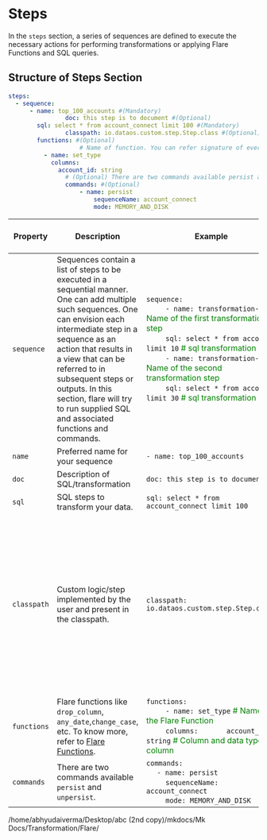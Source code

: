 # **Steps**

In the `steps` section, a series of sequences are defined to execute the necessary actions for performing transformations or applying Flare Functions and SQL queries.

## **Structure of Steps Section**

```yaml
steps:  
  - sequence: 
      - name: top_100_accounts #(Mandatory)
				doc: this step is to document #(Optional)
        sql: select * from account_connect limit 100 #(Mandatory)
				classpath: io.dataos.custom.step.Step.class #(Optional)
        functions: #(Optional)
					# Name of function. You can refer signature of every function in flare function docs.
          - name: set_type
            columns:
              account_id: string
				# (Optional) There are two commands available persist and unpersist.
				commands: #(Optional)
					- name: persist
						sequenceName: account_connect
						mode: MEMORY_AND_DISK
```

| Property | Description | Example | Default Value | Possible Values | Note/Rule | Field (Mandatory / Optional) |
| --- | --- | --- | --- | --- | --- | --- |
| `sequence` | Sequences contain a list of steps to be executed in a sequential manner. One can add multiple such sequences. One can envision each intermediate step in a sequence as an action that results in a view that can be referred to in subsequent steps or outputs. In this section, flare will try to run supplied SQL and associated functions and commands. | `sequence:` <br>&nbsp;&nbsp;&nbsp;&nbsp;&nbsp;&nbsp;&nbsp;&nbsp; `- name: transformation-1` <span style="color:green"> # Name of the first transformation step</span> <br>&nbsp;&nbsp;&nbsp;&nbsp;&nbsp;&nbsp;&nbsp;&nbsp; `sql: select * from account limit 10` <span style="color:green"> # sql transformation</span> <br>&nbsp;&nbsp;&nbsp;&nbsp;&nbsp;&nbsp;&nbsp;&nbsp; `- name: transformation-2` <span style="color:green"> # Name of the second transformation step </span> <br>&nbsp;&nbsp;&nbsp;&nbsp;&nbsp;&nbsp;&nbsp;&nbsp;  `sql: select * from account limit 30`<span style="color:green"> # sql transformation</span> | NA | NA | NA | Mandatory |
| `name` | Preferred name for your sequence  | `- name: top_100_accounts` | NA | NA | NA | Mandatory |
| `doc` | Description of SQL/transformation | `doc: this step is to document` | NA | NA | NA | Optional |
| `sql` | SQL steps to transform your data. | `sql: select * from account_connect limit 100` | `iceberg` | `iceberg`/`text`/`json`/`parquet`/`orc`/`avro`/`csv`/`xml` | NA | Mandatory |
| `classpath` | Custom logic/step implemented by the user and present in the classpath. | `classpath: io.dataos.custom.step.Step.class` | Depends on Depot Type | `true` /`false` | If value is not supplied we default it to `true`/`false` based on the depot type e.g. for depots like kafka and eventhub it is true and for gcs/abfss etc it is false. | Optional |
| `functions` | Flare functions like `drop_column`, `any_date`,`change_case`, etc. To know more, refer to [Flare Functions](/mkdocs/Mk%20Docs/Transformation/Flare/Flare%20Functions.md). | `functions:` <br>&nbsp;&nbsp;&nbsp;&nbsp;&nbsp;&nbsp;&nbsp;&nbsp; `- name: set_type`<span style="color:green"> # Name of the Flare Function</span>  <br>&nbsp;&nbsp;&nbsp;&nbsp;&nbsp;&nbsp;&nbsp;&nbsp; `columns:       account_id: string`<span style="color:green"> # Column and data type in column</span>  | NA | Check the [Flare Functions](/mkdocs/Mk%20Docs/Transformation/Flare/Flare%20Functions.md) for available functions  | NA | Optional |
| `commands` | There are two commands available `persist` and `unpersist`. | `commands:` <br>&nbsp;&nbsp;&nbsp;&nbsp; `- name: persist` <br>&nbsp;&nbsp;&nbsp;&nbsp;&nbsp;&nbsp;&nbsp;&nbsp; `sequenceName: account_connect` <br>&nbsp;&nbsp;&nbsp;&nbsp;&nbsp;&nbsp;&nbsp;&nbsp; `mode: MEMORY_AND_DISK` | NA | `persist`/`unpersist` | NA | Optional |



/home/abhyudaiverma/Desktop/abc (2nd copy)/mkdocs/Mk Docs/Transformation/Flare/
